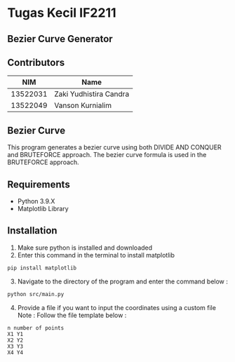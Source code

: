 # Tugas Kecil IF2211
## Bezier Curve Generator
## Contributors
| NIM | Name |
| ------ | ------ |
| 13522031 | Zaki Yudhistira Candra |
| 13522049 | Vanson Kurnialim |

## Bezier Curve

This program generates a bezier curve using both DIVIDE AND CONQUER and BRUTEFORCE approach. The bezier curve formula is used in the BRUTEFORCE approach.

## Requirements
- Python 3.9.X
- Matplotlib Library

## Installation

1. Make sure python is installed and downloaded
2. Enter this command in the terminal to install matplotlib
```sh
pip install matplotlib
```
3. Navigate to the directory of the program and enter the command below :
```sh
python src/main.py
```
4. Provide a file if you want to input the coordinates using a custom file
Note : Follow the file template below :
```
n number of points
X1 Y1
X2 Y2
X3 Y3
X4 Y4
```